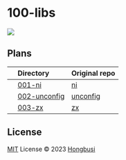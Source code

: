 # 100-libs

<img src="https://img.shields.io/badge/progress-0-purple.svg" />

## Plans

|        | Directory | Original repo |  
| ------ | :-------- | :------------ |
|        | [001-ni](./packages/001-ni) | [ni](https://github.com/antfu/ni) |
|        | [002-unconfig](./packages/002-unconfig) | [unconfig](https://github.com/antfu/unconfig) |
|        | [003-zx](./packages/003-zx) | [zx](https://github.com/google/zx) |

## License

[MIT](./LICENSE) License © 2023 [Hongbusi](https://github.com/Hongbusi)

